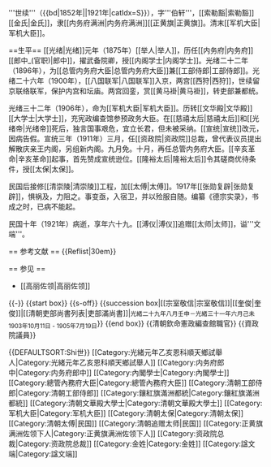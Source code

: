 '''世续'''（{{bd|1852年||1921年|catIdx=S}}），字'''伯轩'''，[[索勒豁|索勒豁]][[金氏|金氏]]，隶[[内务府满洲|内务府满洲]][[正黄旗|正黄旗]]。清末[[军机大臣|军机大臣]]。

==生平==
[[光绪|光绪]]元年（1875年）[[举人|举人]]，历任[[内务府|内务府]][[郎中_(官职)|郎中]]，擢武备院卿，授[[内阁学士|内阁学士]]。光绪二十二年（1896年），为[[总管内务府大臣|总管内务府大臣]]兼[[工部侍郎|工部侍郎]]。光绪二十六年（1900年），[[八国联军|八国联军]]入京，两宫[[西狩|西狩]]，世续留京联络联军，保护内宫和坛庙。两宫回銮，赏[[黄马褂|黄马褂]]，转吏部兼都统。

光绪三十二年（1906年），命为[[军机大臣|军机大臣]]。历转[[文华殿|文华殿]][[大学士|大学士]]，充宪政编查馆参预政务大臣。在[[慈禧太后|慈禧太后]]和[[光绪帝|光绪帝]]死后，独言国事艰危，宜立长君，但未被采纳。[[宣统|宣统]]改元，因病告假。宣统三年（1911年）三月，任[[资政院|资政院]]总裁，曾代表议员提出解散庆亲王内阁，另组新内阁。九月免。十月，再任总管内务府大臣。[[辛亥革命|辛亥革命]]起事，首先赞成宣统逊位。[[隆裕太后|隆裕太后]]令其磋商优待条件，授[[太保|太保]]。

民国后接修[[清崇陵|清崇陵]]工程，加[[太傅|太傅]]。1917年[[张勋复辟|张勋复辟]]，惧祸及，力阻之。事变亟，入宿卫，并以殓服自随。编纂《德宗实录》，书成之时，已病不能起。

民国十年（1921年）病逝，享年六十九。[[溥仪|溥仪]]追赠[[太师|太师]]，谥'''文端'''。

== 参考文献 ==
{{Reflist|30em}}

== 参见 ==
* [[高丽佐领|高丽佐领]]

{{-}}
{{start box}}
{{s-off}}
{{succession box|[[宗室敬信|宗室敬信]]|[[奎俊|奎俊]]|[[清朝吏部尚書列表|吏部滿尚書]]|<small>光緒二十九年八月壬申－光緒三十一年六月己未</small><br><sub>1903年10月11日 - 1905年7月19日</sub>}}
{{end box}}
{{清朝欽命憲政編查館職官}}
{{資政院議員}}

{{DEFAULTSORT:Shi世}}
[[Category:光緒元年乙亥恩科順天鄉試舉人|Category:光緒元年乙亥恩科順天鄉試舉人]]
[[Category:内务府郎中|Category:内务府郎中]]
[[Category:內閣學士|Category:內閣學士]]
[[Category:總管內務府大臣|Category:總管內務府大臣]]
[[Category:清朝工部侍郎|Category:清朝工部侍郎]]
[[Category:鑲紅旗滿洲都統|Category:鑲紅旗滿洲都統]]
[[Category:清朝文華殿大學士|Category:清朝文華殿大學士]]
[[Category:军机大臣|Category:军机大臣]]
[[Category:清朝太保|Category:清朝太保]]
[[Category:清朝太傅|民国]]
[[Category:清朝追赠太师|民国]]
[[Category:正黄旗满洲佐领下人|Category:正黄旗满洲佐领下人]]
[[Category:资政院总裁|Category:资政院总裁]]
[[Category:金姓|Category:金姓]]
[[Category:諡文端|Category:諡文端]]